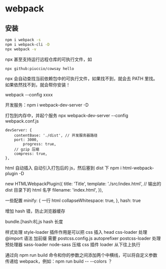 # webpack

## 安装

```sh
npm i webpack -s
npm i webpack-cli -D
npx webpack -v
```

npx 甚至支持运行远程仓库的可执行文件，如

```
npx github:piuccio/cowsay hello
```

npx 会自动查找当前依赖包中的可执行文件，如果找不到，就会去 PATH 里找。如果依然找不到，就会帮你安装！

webpack --config xxxx

开发服务：npm i webpack-dev-server -D

打包到内存中，并起个服务
npx webpack-dev-server --config webpack.conf.js

    devServer: {
    	contentBase: './dist', // 开发服务器路径
    	port: 3000,
        	progress: true,
    	// gzip 压缩
    	compress: true,
    },

html 自动插入
自动引入打包后的 js，然后塞到 dist 下
npm i html-webpack-plugin -D

new HTMLWebpackPlugin({
title: 'Title',
template: './src/index.html',
// 输出的 dist 目录下的 html 名字
filename: 'index.html',
}),

一些配置
minify: {
一行 html
collapseWhitespace: true,
},
hash: true

增加 hash 错，防止浏览器缓存

bundle.[hash:8],js
hash 长度

样式处理
style-loader
插件作用是可以把 css 插入 head
css-loader
处理@import 语法
加前缀
需要 postcss.config.js
autoprefixer
postcss-loader
处理预处理器
sass-loader
node-sass
压缩 css 插件
loader 从下往上执行

通过向 npm run build 命令和你的参数之间添加两个中横线，可以将自定义参数传递给 webpack，例如：npm run build -- --colors ？
